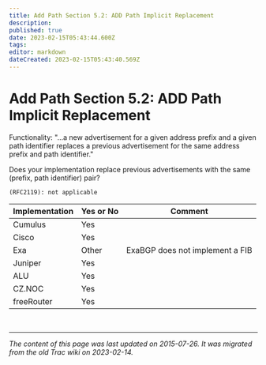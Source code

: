 ```yaml
---
title: Add Path Section 5.2: ADD Path Implicit Replacement
description: 
published: true
date: 2023-02-15T05:43:44.600Z
tags: 
editor: markdown
dateCreated: 2023-02-15T05:43:40.569Z
---
```


# Add Path Section 5.2: ADD Path Implicit Replacement
 Functionality: "...a new advertisement for a given address prefix and a given path identifier replaces a previous advertisement for the same address prefix and path identifier."

Does your implementation replace previous advertisements with the same (prefix, path identifier) pair?

    (RFC2119): not applicable
    
| Implementation  |  Yes or No  |  Comment                           |
|-----------------|-------------|------------------------------------|
|      Cumulus    |  Yes        |                                    |
|  Cisco          |  Yes        |                                    |
|  Exa            |  Other      |  ExaBGP does not implement a FIB   |
|  Juniper        |  Yes        |                                    |
|  ALU            |  Yes        |                                    |
|  CZ.NOC         |  Yes        |                                    |
|  freeRouter     |  Yes        |                                    |


&nbsp;
&nbsp;
&nbsp;

---

*The content of this page was last updated on 2015-07-26. It was migrated from the old Trac wiki on 2023-02-14.*
